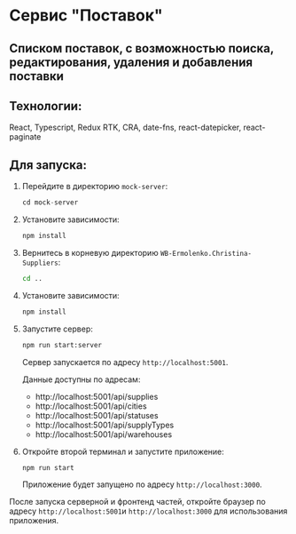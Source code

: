 # Cервис "Поставок"

## Списком поставок, с возможностью поиска, редактирования, удаления и добавления поставки

## Технологии:

React, Typescript, Redux RTK, CRA, date-fns, react-datepicker, react-paginate

## Для запуска:

1. Перейдите в директорию `mock-server`:

   ```s
   cd mock-server
   ```

2. Установите зависимости:

   ```sh
   npm install
   ```

3. Вернитесь в корневую директорию `WB-Ermolenko.Christina-Suppliers`:

   ```sh
   cd ..
   ```

4. Установите зависимости:

   ```sh
   npm install
   ```

5. Запустите сервер:

   ```sh
   npm run start:server
   ```

   Сервер запускается по адресу `http://localhost:5001`.

   Данные доступны по адресам:

   - http://localhost:5001/api/supplies
   - http://localhost:5001/api/cities
   - http://localhost:5001/api/statuses
   - http://localhost:5001/api/supplyTypes
   - http://localhost:5001/api/warehouses

6. Откройте второй терминал и запустите приложение:

   ```sh
   npm run start
   ```

   Приложение будет запущено по адресу `http://localhost:3000`.

После запуска серверной и фронтенд частей, откройте браузер по адресу `http://localhost:5001`и `http://localhost:3000` для использования приложения.
